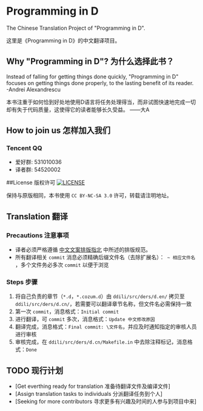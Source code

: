 # Programming in D
The Chinese Translation Project of "Programming in D".

这里是《Programming in D》的中文翻译项目。

## Why "Programming in D"? 为什么选择此书？
Instead of falling for getting things done quickly, "Programming in D" focuses on getting things done properly, to the lasting benefit of its reader. -Andrei Alexandrescu

本书注重于如何恰到好处地使用D语言将任务处理得当，而非试图快速地完成一切却有失于代码质量，这使得它的读者能够长久受益。 ——大A

## How to join us 怎样加入我们
### Tencent QQ
 - 爱好群: 531010036
 - 译者群: 54520002

##License 版权许可 [![LICENSE][license-badge]][license-url]

[license-badge]: http://ddili.org/image/cc_88x31.png
[license-url]: http://creativecommons.org/licenses/by-nc-sa/3.0/us/
保持与原版相同，本书使用 `CC BY-NC-SA 3.0` 许可，转载请注明地址。

## Translation 翻译
### Precautions 注意事项
 - 译者必须严格遵循 [中文文案排版指北](https://github.com/sparanoid/chinese-copywriting-guidelines) 中所述的排版规范。
 - 所有翻译相关 `commit` 消息必须精确后缀文件名（去除扩展名）：` ~ 相应文件名` ，多个文件务必多次 `commit` 以便于浏览

### Steps 步骤
 1. 将自己负责的章节（`*.d`，`*.cozum.d`）由 `ddili/src/ders/d.en/` 拷贝至 `ddili/src/ders/d.cn/`，若需要可以翻译章节名称，但文件名必需保持一致
 2. 第一次 `commit`，消息格式：`Initial commit`
 3. 进行翻译，可 `commit` 多次，消息格式：`Update 中文修改原因`
 4. 翻译完成，消息格式：`Final commit: \文件名`，并应及时通知指定的审核人员进行审核
 5. 审核完成，在 `ddili/src/ders/d.cn/Makefile.in` 中去除注释标记，消息格式：`Done`

## TODO 现行计划
 - [Get everthing ready for translation 准备待翻译文件及编译文件]
 - [Assign translation tasks to individuals 分派翻译任务到个人]
 - [Seeking for more contributors 寻求更多有兴趣及时间的人参与到项目中来]

